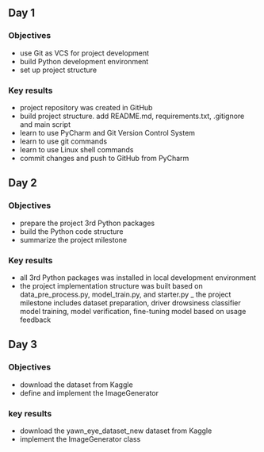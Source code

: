 ## Day 1
### Objectives
- use Git as VCS for project development
- build Python development environment
- set up project structure

### Key results
- project repository was created in GitHub
- build project structure. add README.md, requirements.txt, .gitignore and main script
- learn to use PyCharm and Git Version Control System
- learn to use git commands
- learn to use Linux shell commands
- commit changes and push to GitHub from PyCharm

## Day 2
### Objectives
- prepare the project 3rd Python packages
- build the Python code structure
- summarize the project milestone

### Key results
- all 3rd Python packages was installed in local development environment
- the project implementation structure was built based on data_pre_process.py, model_train.py, and starter.py
_ the project milestone includes dataset preparation, driver drowsiness classifier model training, model verification, fine-tuning model based on usage feedback

## Day 3
### Objectives
- download the dataset from Kaggle
- define and implement the ImageGenerator

### key results
- download the yawn_eye_dataset_new dataset from Kaggle
- implement the ImageGenerator class
